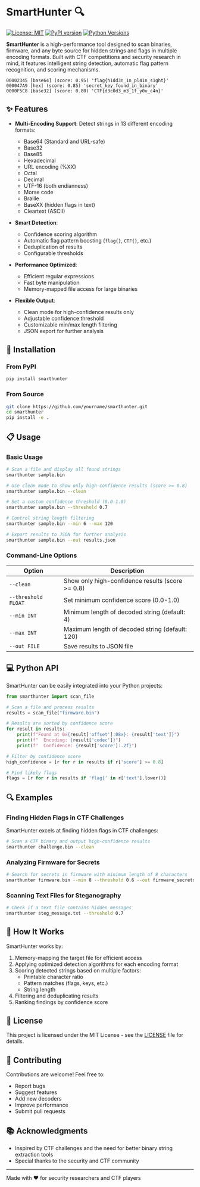 # SmartHunter 🔍

[![License: MIT](https://img.shields.io/badge/License-MIT-yellow.svg)](https://opensource.org/licenses/MIT)
[![PyPI version](https://img.shields.io/badge/pypi-v1.0.0-blue.svg)](https://pypi.org/project/smarthunter/)
[![Python Versions](https://img.shields.io/badge/python-3.9%20|%203.10%20|%203.11-blue)](https://pypi.org/project/smarthunter/)

**SmartHunter** is a high-performance tool designed to scan binaries, firmware, and any byte source for hidden strings and flags in multiple encoding formats. Built with CTF competitions and security research in mind, it features intelligent string detection, automatic flag pattern recognition, and scoring mechanisms.

```
00002345 [base64] (score: 0.95) 'flag{h1dd3n_1n_pl41n_s1ght}'
000047A9 [hex] (score: 0.85) 'secret_key_found_in_binary'
0000F5C8 [base32] (score: 0.80) 'CTF{d3c0d3_m3_1f_y0u_c4n}'
```

## ✨ Features

- **Multi-Encoding Support**: Detect strings in 13 different encoding formats:

  - Base64 (Standard and URL-safe)
  - Base32
  - Base85
  - Hexadecimal
  - URL encoding (%XX)
  - Octal
  - Decimal
  - UTF-16 (both endianness)
  - Morse code
  - Braille
  - BaseXX (hidden flags in text)
  - Cleartext (ASCII)

- **Smart Detection**:

  - Confidence scoring algorithm
  - Automatic flag pattern boosting (`flag{}`, `CTF{}`, etc.)
  - Deduplication of results
  - Configurable thresholds

- **Performance Optimized**:

  - Efficient regular expressions
  - Fast byte manipulation
  - Memory-mapped file access for large binaries

- **Flexible Output**:
  - Clean mode for high-confidence results only
  - Adjustable confidence threshold
  - Customizable min/max length filtering
  - JSON export for further analysis

## 🚀 Installation

### From PyPI

```bash
pip install smarthunter
```

### From Source

```bash
git clone https://github.com/yourname/smarthunter.git
cd smarthunter
pip install -e .
```

## 📋 Usage

### Basic Usage

```bash
# Scan a file and display all found strings
smarthunter sample.bin

# Use clean mode to show only high-confidence results (score >= 0.8)
smarthunter sample.bin --clean

# Set a custom confidence threshold (0.0-1.0)
smarthunter sample.bin --threshold 0.7

# Control string length filtering
smarthunter sample.bin --min 6 --max 120

# Export results to JSON for further analysis
smarthunter sample.bin --out results.json
```

### Command-Line Options

| Option              | Description                                      |
| ------------------- | ------------------------------------------------ |
| `--clean`           | Show only high-confidence results (score >= 0.8) |
| `--threshold FLOAT` | Set minimum confidence score (0.0-1.0)           |
| `--min INT`         | Minimum length of decoded string (default: 4)    |
| `--max INT`         | Maximum length of decoded string (default: 120)  |
| `--out FILE`        | Save results to JSON file                        |

## 💻 Python API

SmartHunter can be easily integrated into your Python projects:

```python
from smarthunter import scan_file

# Scan a file and process results
results = scan_file("firmware.bin")

# Results are sorted by confidence score
for result in results:
    print(f"Found at 0x{result['offset']:08x}: {result['text']}")
    print(f"  Encoding: {result['codec']}")
    print(f"  Confidence: {result['score']:.2f}")

# Filter by confidence score
high_confidence = [r for r in results if r['score'] >= 0.8]

# Find likely flags
flags = [r for r in results if 'flag{' in r['text'].lower()]
```

## 🔍 Examples

### Finding Hidden Flags in CTF Challenges

SmartHunter excels at finding hidden flags in CTF challenges:

```bash
# Scan a CTF binary and output high-confidence results
smarthunter challenge.bin --clean
```

### Analyzing Firmware for Secrets

```bash
# Search for secrets in firmware with minimum length of 8 characters
smarthunter firmware.bin --min 8 --threshold 0.6 --out firmware_secrets.json
```

### Scanning Text Files for Steganography

```bash
# Check if a text file contains hidden messages
smarthunter steg_message.txt --threshold 0.7
```

## 🔧 How It Works

SmartHunter works by:

1. Memory-mapping the target file for efficient access
2. Applying optimized detection algorithms for each encoding format
3. Scoring detected strings based on multiple factors:
   - Printable character ratio
   - Pattern matches (flags, keys, etc.)
   - String length
4. Filtering and deduplicating results
5. Ranking findings by confidence score

## 📝 License

This project is licensed under the MIT License - see the [LICENSE](LICENSE) file for details.

## 🤝 Contributing

Contributions are welcome! Feel free to:

- Report bugs
- Suggest features
- Add new decoders
- Improve performance
- Submit pull requests

## 📚 Acknowledgments

- Inspired by CTF challenges and the need for better binary string extraction tools
- Special thanks to the security and CTF community

---

Made with ❤️ for security researchers and CTF players
